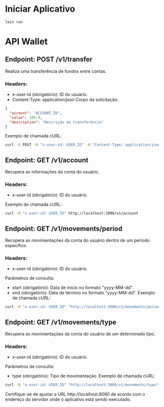 
# Iniciar Aplicativo

```bash
lein run
```

# API Wallet

## Endpoint: POST /v1/transfer

Realiza uma transferência de fundos entre contas.

### Headers:

- x-user-id (obrigatório): ID do usuário.
- Content-Type: application/json
Corpo da solicitação:

```json
{
  "account": "ACCOUNT_ID",
  "value": 100.0,
  "description": "Descrição da transferência"
}
```
Exemplo de chamada cURL:

```bash
curl -X POST -H "x-user-id: USER_ID" -H "Content-Type: application/json" -d '{"account": "ACCOUNT_ID", "value": 100.0, "description": "Descrição da transferência"}' http://localhost:8080/v1/transfer
```

## Endpoint: GET /v1/account

Recupera as informações da conta do usuário.

### Headers:

- x-user-id (obrigatório): ID do usuário.

Exemplo de chamada cURL:

```bash
curl -H "x-user-id: USER_ID" http://localhost:3000/v1/account
```

## Endpoint: GET /v1/movements/period

Recupera as movimentações da conta do usuário dentro de um período específico.

### Headers:

- x-user-id (obrigatório): ID do usuário.

Parâmetros de consulta:
- start (obrigatório): Data de início no formato "yyyy-MM-dd".
- end (obrigatório): Data de término no formato "yyyy-MM-dd".
Exemplo de chamada cURL:

```bash
curl -H "x-user-id: USER_ID" "http://localhost:3000/v1/movements/period?start=2023-01-01&end=2023-12-31"
```

## Endpoint: GET /v1/movements/type

Recupera as movimentações da conta do usuário de um determinado tipo.

### Headers:

- x-user-id (obrigatório): ID do usuário.

Parâmetros de consulta:
- type (obrigatório): Tipo de movimentação.
Exemplo de chamada cURL:

```bash
curl -H "x-user-id: USER_ID" "http://localhost:3000/v1/movements/type?type=CREDIT"
```

Certifique-se de ajustar a URL http://localhost:8080 de acordo com o endereço do servidor onde o aplicativo está sendo executado.